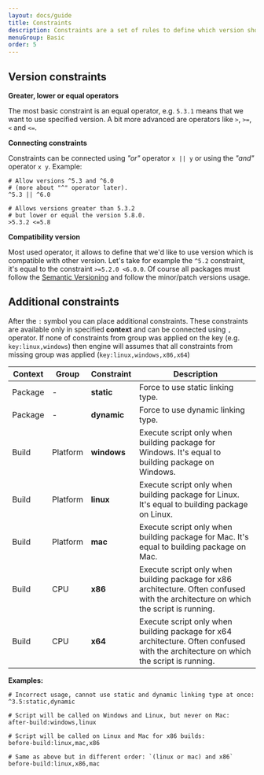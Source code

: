 ```yaml
---
layout: docs/guide
title: Constraints
description: Constraints are a set of rules to define which version should be used along with additional constraints. It's highly important to use correct constraint to narrowing possible case of use to supported ones.
menuGroup: Basic
order: 5
---
```


Version constraints
-------------------

**Greater, lower or equal operators**

The most basic constraint is an equal operator, e.g. `5.3.1` means that we want to use specified version. A bit more advanced are operators like `>`, `>=`, `<` and `<=`.

**Connecting constraints**

Constraints can be connected using *"or"* operator `x || y` or using the *"and"* operator `x y`. Example:

```
# Allow versions ^5.3 and ^6.0
# (more about "^" operator later).
^5.3 || ^6.0

# Allows versions greater than 5.3.2
# but lower or equal the version 5.8.0.
>5.3.2 <=5.8
```

**Compatibility version**

Most used operator, it allows to define that we'd like to use version which is compatible with other version. Let's take for example the `^5.2` constraint, it's equal to the constraint `>=5.2.0 <6.0.0`. Of course all packages must follow the [Semantic Versioning](https://semver.org) and follow the minor/patch versions usage.

Additional constraints
----------------------

After the `:` symbol you can place additional constraints. These constraints are available only in specified **context** and can be connected using `,` operator. If none of constraints from group was applied on the key (e.g. `key:linux,windows`) then engine will assumes that all constraints from missing group was applied (`key:linux,windows,x86,x64`)

| Context | Group | Constraint | Description |
|---------|-------|------------|-------------|
| Package | - | **static** | Force to use static linking type. |
| Package | - | **dynamic** | Force to use dynamic linking type. |
| Build | Platform | **windows** | Execute script only when building package for Windows. It's equal to building package on Windows. |
| Build | Platform | **linux** | Execute script only when building package for Linux. It's equal to building package on Linux. |
| Build | Platform | **mac** | Execute script only when building package for Mac. It's equal to building package on Mac. |
| Build | CPU | **x86** | Execute script only when building package for x86 architecture. Often confused with the architecture on which the script is running. |
| Build | CPU | **x64** | Execute script only when building package for x64 architecture. Often confused with the architecture on which the script is running. |

**Examples:**

```
# Incorrect usage, cannot use static and dynamic linking type at once:
^3.5:static,dynamic

# Script will be called on Windows and Linux, but never on Mac:
after-build:windows,linux

# Script will be called on Linux and Mac for x86 builds:
before-build:linux,mac,x86

# Same as above but in different order: `(linux or mac) and x86`
before-build:linux,x86,mac
```
